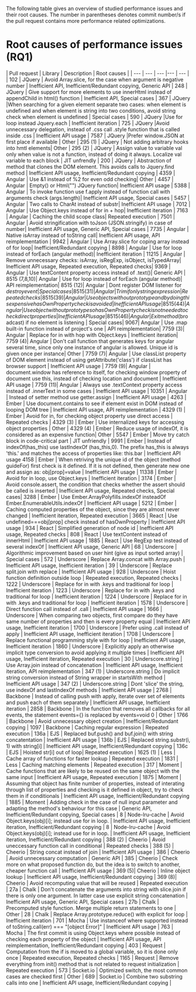 The following table gives an overview of studied performance issues and their root causes. The number in parentheses denotes commit number/s if the pull request contains more performance related optimizations.

# Root causes of performance issues (RQ1)
| Pull request | Library | Description | Root causes | 
| --- | --- | --- |--- | --- | 
| 102 | JQuery | Avoid Array.slice, for the case when argument is negative number | Inefficient API, Inefficient/Redundant copying, Generic API |
248 | JQuery | Give support for more elements to use innerHtml instead of appendChild in html() function | Inefficient API, Special cases |
367 | JQuery |When searching for a given element separate two cases: when element is undefined and when element is string into two conditions, avoid string check when element is undefined | Special cases |
590 | JQuery |Use for loop instead Jquery.each | Inefficient iteration |
725 | JQuery |Avoid unnecessary delegation, instead of .css call .style function that is called inside .css | Inefficient API usage |
7587 | JQuery |Prefer window.JSON at first place if available | Other |
295 (1) | JQuery | Not adding arbitrary hooks into hmtl elements| Other |
295 (2) | JQuery | Assign value to variable val only when value is not a function, instead of doing it always. Localize val variable to each block | JIT unfrendly |
200 | JQuery | Abstraction of method that clones the DOM element. This avoids calls to Jquery.find method | Inefficient API usage, Inefficient/Redundant copying |
4359 | Angular | Use &1 instead of %2 for even odd checking| Other |
4457 | Angular | Empty() or Html("") JQuery function| Inefficient API usage |
5388 | Angular | To invoke function use f.apply instead of function call with arguments check (args.length)| Inefficient API usage, Special cases |
5457 | Angular | Two calls to CharAt instead of substr| Inefficient API usage |
7012 | Angular | Use Object.keys instead of for in + hop| Inefficient iteration |
7163 | Angular | Caching the child scope class| Repeated execution |
7501 | Angular | Avoid stringification with toJson (JSON.stringify) in case of number| Inefficient API usage, Generic API, Special cases |
7735 | Angular | Native isArray instead of toString call| Inefficient API usage, API reimplementation |
9942 | Angular | Use Array.slice for coping array instead of for loop| Inefficient/Redundant copying |
8898 | Angular | Use for loop instead of forEach (angular method)| Inefficient iteration |
11215 | Angular | Remove unnecessary checks: isArray, isRegExp, isObject, isTypedArray| Inefficient API usage, Repeated execution, Repeated checks|
9369 | Angular | Use textContent property access instead of .text()| Generic API |
8515 (7,8,10)| Angular | Use for loop instead of forEach (angular method)| API reimplementation|
8515 (12)| Angular | Dont register DOM listener for $destroy event| Special cases|
8515 (31)| Angular | Trim if only string expression| Repeated checks|
8515 (39)| Angular | Use objects without prototype and by doing this expensive hasOwnProperty check is avoided| Inefficient API usage|
8515 (44)| Angular | Use object without prototype so hasOwnProperty check is not needed to check direct properties | Inefficient API usage|
8515 (46)| Angular | Exit method ($broadcast) if no element is listening | Special cases|
9067| Angular | Use .map built-in function instead of project's one | API reimplementation|
7759 (3)| Angular | Replace for in with hop with Object.keys | Inefficient iteration|
7759 (4)| Angular | Don't call function that generates keys for angular several time, since only one instance of angular is allowed. Unique id is given once per instance| Other |
7759 (7)| Angular | Use classList property of DOM element instead of using getAttribute('class') if classList has browser support | Inefficient API usage |
7759 (9)| Angular | document.window has reference to itself, for checking window property of document use this, instead of checking location and document | Inefficient API usage |
7759 (11)| Angular | Always use .textContext property access instead of .innerText in some cases | Inefficient API usage |
10351 | Angular | Instead of setter method use getter.assign | Inefficient API usage |
4263 | Ember | Use document.contains to see if element exist in DOM instead of looping DOM tree | Inefficient API usage, API reimplementation |
4329 (1) | Ember | Avoid for in, for checking object property use direct access | Repeated checks |
4329 (3) | Ember | Use internalized keys for accessing object properties | Other |
4329 (4) | Ember | Reduce usage of indexOf, it is considered as an expensive function| Other |
5547 | Ember | Move try catch block in code-critical part | JIT unfriendly |
9991 | Ember | Instead of indexOf(has_this) use lastIndexOf (has_this,0). The prefix has_this is always 'this.' and matches the access of properties like: this.bar | Inefficient API usage
4158 | Ember | When retriving the unique id of the object (method guideFor) first check is it defined. If it is not defined, then generate new one and assign as: obj[prop]=value | Inefficient API usage |
11338 | Ember | Avoid for in loop, use Object.keys | Inefficient iteration |
3174 | Ember | Avoid console.assert, the condition that checks whether the assert should be called is inserted | Inefficient API usage, Repeated checks, Special cases|
3288 | Ember | Use Ember.ArrayPolyfills.indexOf insteadOf Ember.EnumerableUtils.indexOf | Inefficient API usage |
5212 | Ember | Caching computed properties of the object, since they are almost never changed | Inefficient iteration, Repeated execution |
3665 | React | Use undefined===obj[prop] check instead of hasOwnProperty | Inefficient API usage |
934 | React | Simplified generation of node id | Inefficient API usage, Repeated checks |
808 | React | Use textContent instead of innerHtml | Inefficient API usage |
1885 | React | Use RegExp test instead of several indexOf | Inefficient API usage, Generic API |
68 | Underscore | Algorithmic improvement based on user hint (give as input sorted array) | Special cases |
572 | Underscore | Replace Array.concat with Array.push | Inefficient API usage, Inefficient iteration |
39 | Underscore | Replace split.join with replace | Inefficient API usage |
928 | Underscore | Hoist function definition outside loop | Repeated execution, Repeated checks |
1222 | Underscore | Replace for in with .keys and traditional for loop | Inefficient iteration |
1223 | Underscore | Replace for in with .keys and traditional for loop | Inefficient iteration |
1224 | Underscore | Replace for in with .keys and traditional for loop | Inefficient iteration |
1578 | Underscore | Direct function call instead of .call | Inefficient API usage |
1666 | Underscore | When comparing two objects, first compare do they have same number of properties and then is every property equal | Inefficient API usage, Inefficient iteration |
1700 | Underscore | Prefer using .call instead of apply | Inefficient API usage, Inefficient iteration |
1708 | Underscore | Replace functional programming style with for loop | Inefficient API usage, Inefficient iteration |
1860 | Underscore | Explicitly apply an otherwise implicit type conversion to avoid applying it multiple times | Inefficient API usage, Inefficient iteration, Repeated execution |
30 | Underscore.string | Use Array.join instead of concatenation | Inefficient API usage, Inefficient iteration, API reimplementation |
347 (1) | Underscore.string | Do implicit string conversion instead of String wrapper in startsWith method | Inefficient API usage |
347 (2) | Underscore.string | Dont 'slice' the string, use indexOf and lastIndexOf methods | Inefficient API usage |
2768 | Backbone | Instead of calling push with apply, iterate over set of elements and push each of them separately | Inefficient API usage, Inefficient iteration |
2858 | Backbone | In the function that removes all callbacks for all events, the statement events={} is replaced by events=void 0 | Other |
1766 | Backbone | Avoid unnecessary object creation | Inefficient/Redundant copying |
1097 | Backbone | Caching regular expression | Repeated execution |
136a | EJS | Replaced buf.push() and buf.join() with string concatentation | Inefficient API usage |
136b | EJS | Replaced string.substr(i, 1) with string[i] | Inefficient API usage, Inefficient/Redundant copying |
136c | EJS | Hoisted str[i] out of loop| Repeated execution |
1625 (1) | Less | Cache array of functions for faster lookup | Repeated execution |
1831 | Less | Caching matching elements | Repeated execution |
317 | Moment | Cache functions that are likely to be reused on the same object with the same input | Inefficient API usage, Repeated execution |
1875 | Moment | Assuming that object has finite number of properties, instead of interating through list of properties and checking is it defined in object, try to check them in if conditionals | Inefficient API usage, Inefficient/Redundant copying |
1885 | Moment | Adding check in the case of null input parameter and adapting the method's behaviour for this case | Generic API, Inefficient/Redundant copying, Special cases |
8 | Node-lru-cache | Avoid Object.keys(obj)[i]; instead use for in loop.  | Inefficient API usage, Inefficient iteration, Inefficient/Redundant copying |
8 | Node-lru-cache | Avoid Object.keys(obj)[i]; instead use for in loop.  | Inefficient API usage, Inefficient iteration, Inefficient/Redundant copying |
388 (2) | Cheerio | Avoid uneccessary function call in conditional | Repeated checks |
388 (5) | Cheerio | String concat instead of join | Inefficient API usage |
386 | Cheerio | Avoid unnecessary computation | Generic API |
385 | Cheerio | Check more on what proposed function do, but the idea is to switch to another, cheaper function call | Inefficient API usage |
369 (5)| Cheerio | Inline object lookup | Inefficient API usage, Inefficient/Redundant copying |
369 (8)| Cheerio | Avoid recomputing value that will be reused | Repeated execution |
27a | Chalk | Don't concatenate the arguments into string with slice.join if there is only one argument. In latter case use explicit string concatenation | Inefficient API usage, Generic API, Special cases |
27b | Chalk | Precomputed style function. Merge multiple return statements to one | Other |
28 | Chalk | Replace Array.prototype.reduce() with explicit for loop | Inefficient iteration |
701 | Mocha | Use instanceof where supported instead of toString.call(err) === "[object Error]" | Inefficient API usage |
763 | Mocha | The first commit is using Object.keys where possible instead of checking each property of the object | Inefficient API usage, API reimplementation, Inefficient/Redundant copying |
403 | Request | Computation from the if is moved to a global variable, so it is done only once | Repeated execution, Repeated checks |
1165 | Request | Remove everything from init() method that is not related to request initialization | Repeated execution |
573 | Socket.io | Optimized switch, the most common cases are checked first | Other |
689 | Socket.io | Combine two substring calls into one | Inefficient API usage, Inefficient/Redundant copying |





















